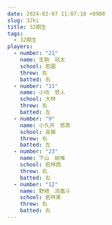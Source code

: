 ```yaml
---
date: 2024-02-07 11:07:18 +0900
slug: 32ki
title: 32期生
tags:
  - 32期生
players:
  - number: "21"
    name: 生駒　冠太
    school: 若園
    threw: 右
    batted: 右
  - number: "11"
    name: 小向　悠人
    school: 大林
    threw: 右
    batted: 左
  - number: "9"
    name: 小久井　悠真
    school: 高嶺
    threw: 右
    batted: 左
  - number: "23"
    name: 下山　結唯
    school: 若林西
    threw: 右
    batted: 右
  - number: "12"
    name: 野崎　流凰斗
    school: 若林東
    threw: 右
    batted: 右
---
```

